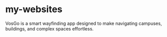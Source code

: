# my-websites
VosGo is a smart wayfinding app designed to make navigating campuses, buildings, and complex spaces effortless.
